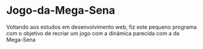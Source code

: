 # Jogo-da-Mega-Sena
Voltando aos estudos em desenvolvimento web, fiz este pequeno programa com o objetivo de recriar um jogo com a dinâmica parecida com a da Mega-Sena
